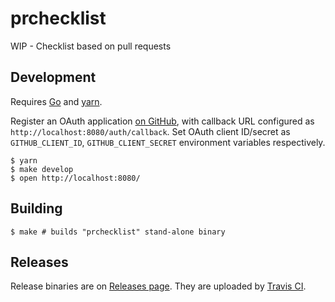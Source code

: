# prchecklist

WIP - Checklist based on pull requests

## Development

Requires [Go][] and [yarn][].

Register an OAuth application [on GitHub](https://github.com/settings/applications/new), with callback URL configured as `http://localhost:8080/auth/callback`. Set OAuth client ID/secret as `GITHUB_CLIENT_ID`, `GITHUB_CLIENT_SECRET` environment variables respectively.

    $ yarn
    $ make develop
    $ open http://localhost:8080/

## Building

    $ make # builds "prchecklist" stand-alone binary

## Releases

Release binaries are on [Releases page](https://github.com/motemen/prchecklist/releases). They are uploaded by [Travis CI](https://travis-ci.org/motemen/prchecklist).

[Go]: https://golang.org/
[yarn]: https://yarnpkg.com/
